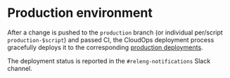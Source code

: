 # Production environment

After a change is pushed to the `production` branch (or individual per/script
`production-$script`) and passed CI, the CloudOps deployment process gracefully
deploys it to the corresponding [production
deployments](https://console.cloud.google.com/kubernetes/workload?organizationId=442341870013&project=moz-fx-relengworker-prod-a67d&workload_list_tablesize=50).

The deployment status is reported in the `#releng-notifications` Slack channel.
